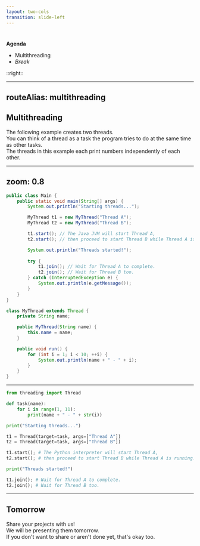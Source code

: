 ```yaml
---
layout: two-cols
transition: slide-left
---
```


# <DateTitle offset=10 />

<StartupBadge />

**Agenda**

- Multithreading
- *Break*

::right::

<Toc minDepth=2 maxDepth=3 mode="onlyCurrentTree" />

---
routeAlias: multithreading
---

## Multithreading

The following example creates two threads.  
You can think of a thread as a task the program tries to do at the same time as other tasks.  
The threads in this example each print numbers independently of each other.  
<carbon-arrow-right />

---
zoom: 0.8
---

```java
public class Main {
    public static void main(String[] args) {
        System.out.println("Starting threads...");

        MyThread t1 = new MyThread("Thread A");
        MyThread t2 = new MyThread("Thread B");

        t1.start(); // The Java JVM will start Thread A, 
        t2.start(); // then proceed to start Thread B while Thread A is running.

        System.out.println("Threads started!");
        
        try {
            t1.join(); // Wait for Thread A to complete.
            t2.join(); // Wait for Thread B too.
        } catch (InterruptedException e) {
            System.out.println(e.getMessage());
        }
    }
}

class MyThread extends Thread {
    private String name;

    public MyThread(String name) {
        this.name = name;
    }

    public void run() {
        for (int i = 1; i < 10; ++i) {
            System.out.println(name + " - " + i);
        }
    }
}
```

<!-- Run example in external environment. -->

---

```py
from threading import Thread

def task(name):
    for i in range(1, 11):
        print(name + " - " + str(i))

print("Starting threads...")

t1 = Thread(target=task, args=["Thread A"])
t2 = Thread(target=task, args=["Thread B"])

t1.start(); # The Python interpreter will start Thread A, 
t2.start(); # then proceed to start Thread B while Thread A is running.

print("Threads started!")

t1.join(); # Wait for Thread A to complete.
t2.join(); # Wait for Thread B too.
```

---

## Tomorrow

Share your projects with us!  
We will be presenting them tomorrow.  
If you don't want to share or aren't done yet, that's okay too.

